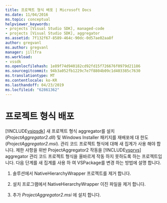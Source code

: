 ```yaml
---
title: 프로젝트 형식 배포 | Microsoft Docs
ms.date: 11/04/2016
ms.topic: conceptual
helpviewer_keywords:
- projects [Visual Studio SDK], managed-code
- projects [Visual Studio SDK], aggregator
ms.assetid: 7f132f67-8589-464c-90dc-0d57ae02aa8f
author: gregvanl
ms.author: gregvanl
manager: jillfra
ms.workload:
- vssdk
ms.openlocfilehash: 1e89f74d940182cd92fd15f726676f0979d21186
ms.sourcegitcommit: 94b3a052fb1229c7e7f8804b09c1d403385c7630
ms.translationtype: MT
ms.contentlocale: ko-KR
ms.lasthandoff: 04/23/2019
ms.locfileid: "62861362"
---
```

# <a name="deploy-project-types"></a>프로젝트 형식 배포
[!INCLUDE[vsipsdk](../../extensibility/includes/vsipsdk_md.md)] 새 프로젝트 형식 aggregator를 설치 (*ProjectAggregator2.dll*) 및 Windows Installer 패키지를 재배포에 대 한도 (*ProjectAggregator2.msi*). 관리 코드 프로젝트 형식에 대해 새 집계가 사용 해야 합니다. 제한 사항을 위반 ProjectAggregator2 작동을 [!INCLUDE[vsprvs](../../code-quality/includes/vsprvs_md.md)] aggregator 관리 코드 프로젝트 형식을 올바르게 작동 하지 못하도록 하는 프로젝트입니다. 다음 단계를 새 집계를 사용 하 여 VSPackage를 변경 하는 방법에 설명 합니다.

1. 솔루션에서 NativeHierarchyWrapper 프로젝트를 제거 합니다.

2. 설치 프로그램에서 NativeHierarchyWrapper 이진 파일을 제거 합니다.

3. 추가 *ProjectAggregator2.msi* 에 설치 합니다.